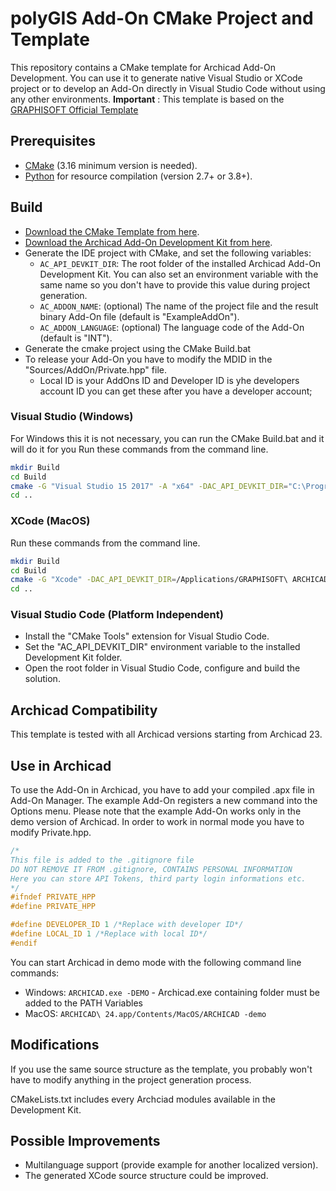 # polyGIS Add-On CMake Project and Template

This repository contains a CMake template for Archicad Add-On Development. You can use it to generate native Visual Studio or XCode project or to develop an Add-On directly in Visual Studio Code without using any other environments.
**Important** : This template is based on the  [GRAPHISOFT Official Template](https://github.com/GRAPHISOFT/archicad-addon-cmake.git)  

## Prerequisites

- [CMake](https://cmake.org) (3.16 minimum version is needed).
- [Python](https://www.python.org) for resource compilation (version 2.7+ or 3.8+).

## Build

- [Download the CMake Template from here](https://github.com/arhitextura/polyGIS/archive/refs/heads/master.zip).
- [Download the Archicad Add-On Development Kit from here](http://archicadapi.graphisoft.com).
- Generate the IDE project with CMake, and set the following variables:
  - `AC_API_DEVKIT_DIR`: The root folder of the installed Archicad Add-On Development Kit. You can also set an environment variable with the same name so you don't have to provide this value during project generation.
  - `AC_ADDON_NAME`: (optional) The name of the project file and the result binary Add-On file (default is "ExampleAddOn").
  - `AC_ADDON_LANGUAGE`: (optional) The language code of the Add-On (default is "INT").
- Generate the cmake project using the CMake Build.bat
- To release your Add-On you have to modify the MDID in the "Sources/AddOn/Private.hpp" file.  
  - Local ID is your AddOns ID and Developer ID is yhe developers account ID you can get these after you have a developer account;

### Visual Studio (Windows)  

For Windows this it is not necessary, you can run the  CMake Build.bat and it will do it for you
Run these commands from the command line.

``` bash
mkdir Build
cd Build
cmake -G "Visual Studio 15 2017" -A "x64" -DAC_API_DEVKIT_DIR="C:\Program Files\GRAPHISOFT\API Development Kit 24.3009" AC_ADDON_NAME="polyGIS" ..
cd ..
```

### XCode (MacOS)

Run these commands from the command line.

``` bash
mkdir Build
cd Build
cmake -G "Xcode" -DAC_API_DEVKIT_DIR=/Applications/GRAPHISOFT\ ARCHICAD\ API\ DevKit\ 24.3009 ..
cd ..
```

### Visual Studio Code (Platform Independent)

- Install the "CMake Tools" extension for Visual Studio Code.
- Set the "AC_API_DEVKIT_DIR" environment variable to the installed Development Kit folder.
- Open the root folder in Visual Studio Code, configure and build the solution.

## Archicad Compatibility

This template is tested with all Archicad versions starting from Archicad 23.

## Use in Archicad

To use the Add-On in Archicad, you have to add your compiled .apx file in Add-On Manager. The example Add-On registers a new command into the Options menu. Please note that the example Add-On works only in the demo version of Archicad. In order to work in normal mode you have to modify Private.hpp.  

``` c++
/*
This file is added to the .gitignore file
DO NOT REMOVE IT FROM .gitignore, CONTAINS PERSONAL INFORMATION
Here you can store API Tokens, third party login informations etc.
*/
#ifndef PRIVATE_HPP
#define PRIVATE_HPP

#define DEVELOPER_ID 1 /*Replace with developer ID*/
#define LOCAL_ID 1 /*Replace with local ID*/
#endif
```

You can start Archicad in demo mode with the following command line commands:  

- Windows: `ARCHICAD.exe -DEMO` - Archicad.exe containing folder must be added to the PATH Variables
- MacOS: `ARCHICAD\ 24.app/Contents/MacOS/ARCHICAD -demo`

## Modifications

If you use the same source structure as the template, you probably won't have to modify anything in the project generation process.

CMakeLists.txt includes every Archciad modules available in the Development Kit.

## Possible Improvements

- Multilanguage support (provide example for another localized version).
- The generated XCode source structure could be improved.
